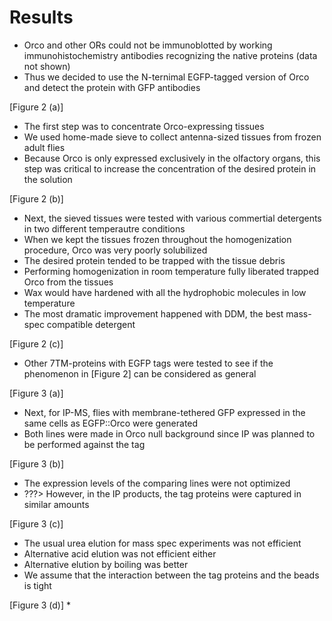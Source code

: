 # Results
* Orco and other ORs could not be immunoblotted by working immunohistochemistry antibodies recognizing the native proteins (data not shown)
* Thus we decided to use the N-ternimal EGFP-tagged version of Orco and detect the protein with GFP antibodies

[Figure 2 (a)]
* The first step was to concentrate Orco-expressing tissues
* We used home-made sieve to collect antenna-sized tissues from frozen adult flies
* Because Orco is only expressed exclusively in the olfactory organs, this step was critical to increase the concentration of the desired protein in the solution

[Figure 2 (b)]
* Next, the sieved tissues were tested with various commertial detergents in two different temperautre conditions
* When we kept the tissues frozen throughout the homogenization procedure, Orco was very poorly solubilized
* The desired protein tended to be trapped with the tissue debris
* Performing homogenization in room temperature fully liberated trapped Orco from the tissues
* Wax would have hardened with all the hydrophobic molecules in low temperature
* The most dramatic improvement happened with DDM, the best mass-spec compatible detergent

[Figure 2 (c)]
* Other 7TM-proteins with EGFP tags were tested to see if the phenomenon in [Figure 2] can be considered as general

[Figure 3 (a)]
* Next, for IP-MS, flies with membrane-tethered GFP expressed in the same cells as EGFP::Orco were generated
* Both lines were made in Orco null background since IP was planned to be performed against the tag

[Figure 3 (b)]
* The expression levels of the comparing lines were not optimized
* ???> However, in the IP products, the tag proteins were captured in similar amounts

[Figure 3 (c)]
* The usual urea elution for mass spec experiments was not efficient
* Alternative acid elution was not efficient either
* Alternative elution by boiling was better
* We assume that the interaction between the tag proteins and the beads is tight 

[Figure 3 (d)]
* 